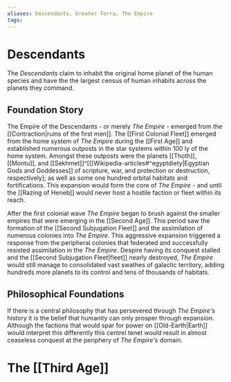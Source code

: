 ```yaml
---
aliases: Descendants, Greater Terra, The Empire
tags:
---
```


# Descendants 

The *Descendants* claim to inhabit the original home planet of the human species and have the the largest census of human inhabits across the planets they command. 

## Foundation Story 

The Empire of the Descendants - or merely *The Empire* - emerged from the [[Contraction|ruins of the first men]]. The [[First Colonial Fleet]] emerged from the home system of *The Empire* during the [[First Age]] and established numerous outposts in the star systems within 100 ly of the home system. Amongst these outposts were the planets [[Thoth]], [[Montu]], and [[Sekhmet]]^[[[Wikipedia-articles#^egyptdiety|Egyptian Gods and Goddesses]] of scripture, war, and protection or destruction, respectively]; as well as some one hundred orbital habitats and fortifications. This expansion would form the core of *The Empire* - and until the [[Razing of Heneb]] would never host a hostile faction or fleet within its reach.  

After the first colonial wave *The Empire* began to brush against the smaller empires that were emerging in the [[Second Age]]. This period saw the formation of the [[Second Subjugation Fleet]] and the assimilation of numerous colonies into *The Empire*. This aggressive expansion triggered a response from the peripheral colonies that federated and successfully resisted assimilation in the *The Empire*. Despire having its conquest stalled and the [[Second Subjugation Fleet|fleet]] nearly destroyed, *The Empire* would still manage to consolidated vast swathes of galactic territory, adding hundreds more planets to its control and tens of thousands of habitats. 

## Philosophical Foundations

If there is a central philosophy that has persevered through *The Empire's* history it is the belief that humanity can only prosper through expansion. Although the factions that would spar for power on [[Old-Earth|Earth]] would interpret this differently this centrel tenet would result in almost ceaseless conquest at the periphery of *The Empire's* domain.

# The [[Third Age]]

